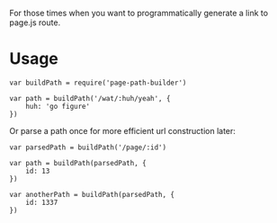 
For those times when you want to programmatically generate a link to page.js route.

Usage
=======

	var buildPath = require('page-path-builder')

	var path = buildPath('/wat/:huh/yeah', {
		huh: 'go figure'
	})

Or parse a path once for more efficient url construction later:

	var parsedPath = buildPath('/page/:id')

	var path = buildPath(parsedPath, {
		id: 13
	})

	var anotherPath = buildPath(parsedPath, {
		id: 1337
	})

